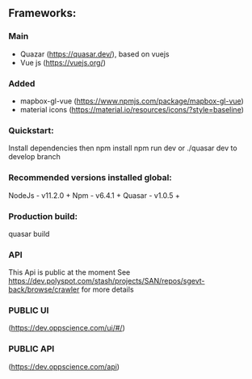 ## Frameworks:

### Main
 - Quazar (https://quasar.dev/), based on vuejs
 - Vue js (https://vuejs.org/)

### Added
  - mapbox-gl-vue (https://www.npmjs.com/package/mapbox-gl-vue)
  - material icons (https://material.io/resources/icons/?style=baseline)
  
### Quickstart:
Install dependencies then
npm install
npm run dev or ./quasar dev to develop branch


### Recommended versions installed global:
NodeJs - v11.2.0 +
Npm - v6.4.1 +
Quasar - v1.0.5 +

### Production build:
quasar build


### API
This Api is public at the moment
See https://dev.polyspot.com/stash/projects/SAN/repos/sgevt-back/browse/crawler for more details

### PUBLIC UI
(https://dev.oppscience.com/ui/#/)

### PUBLIC API
(https://dev.oppscience.com/api)

